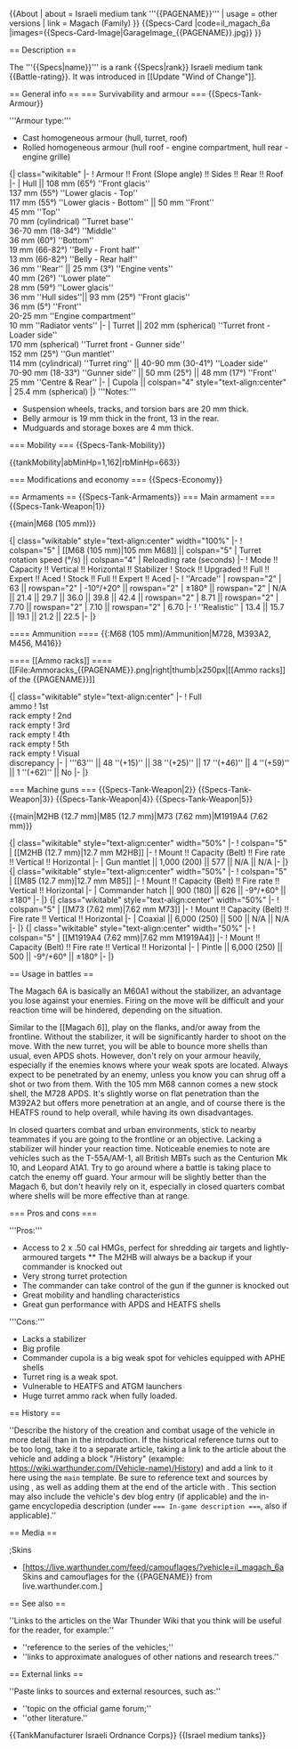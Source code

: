 {{About
| about = Israeli medium tank '''{{PAGENAME}}'''
| usage = other versions
| link = Magach (Family)
}}
{{Specs-Card
|code=il_magach_6a
|images={{Specs-Card-Image|GarageImage_{{PAGENAME}}.jpg}}
}}

== Description ==
<!-- ''In the description, the first part should be about the history of the creation and combat usage of the vehicle, as well as its key features. In the second part, tell the reader about the ground vehicle in the game. Insert a screenshot of the vehicle, so that if the novice player does not remember the vehicle by name, he will immediately understand what kind of vehicle the article is talking about.'' -->
The '''{{Specs|name}}''' is a rank {{Specs|rank}} Israeli medium tank {{Battle-rating}}. It was introduced in [[Update "Wind of Change"]].

== General info ==
=== Survivability and armour ===
{{Specs-Tank-Armour}}
<!-- ''Describe armour protection. Note the most well protected and key weak areas. Appreciate the layout of modules as well as the number and location of crew members. Is the level of armour protection sufficient, is the placement of modules helpful for survival in combat? If necessary use a visual template to indicate the most secure and weak zones of the armour.'' -->

'''Armour type:'''

* Cast homogeneous armour (hull, turret, roof)
* Rolled homogeneous armour (hull roof - engine compartment, hull rear - engine grille)

{| class="wikitable"
|-
! Armour !! Front (Slope angle) !! Sides !! Rear !! Roof
|-
| Hull || 108 mm (65°) ''Front glacis'' <br> 137 mm (55°) ''Lower glacis - Top'' <br> 117 mm (55°) ''Lower glacis - Bottom'' || 50 mm ''Front'' <br> 45 mm ''Top'' <br> 70 mm (cylindrical) ''Turret base'' <br> 36-70 mm (18-34°) ''Middle'' <br> 36 mm (60°) ''Bottom'' <br> 19 mm (66-82°) ''Belly - Front half'' <br> 13 mm (66-82°) ''Belly - Rear half'' <br> 36 mm ''Rear'' || 25 mm (3°) ''Engine vents'' <br> 40 mm (26°) ''Lower plate'' <br> 28 mm (59°) ''Lower glacis'' <br> 36 mm ''Hull sides''|| 93 mm (25°) ''Front glacis'' <br> 36 mm (5°) ''Front'' <br> 20-25 mm ''Engine compartment'' <br> 10 mm ''Radiator vents''
|-
| Turret ||  202 mm (spherical) ''Turret front - Loader side'' <br> 170 mm (spherical) ''Turret front - Gunner side'' <br> 152 mm (25°) ''Gun mantlet'' <br> 114 mm (cylindrical) ''Turret ring'' || 40-90 mm (30-41°) ''Loader side'' <br> 70-90 mm (18-33°) ''Gunner side'' || 50 mm (25°) || 48 mm (17°) ''Front'' <br> 25 mm ''Centre & Rear''
|-
| Cupola || colspan="4" style="text-align:center" | 25.4 mm (spherical)
|}
'''Notes:'''

* Suspension wheels, tracks, and torsion bars are 20 mm thick.
* Belly armour is 19 mm thick in the front, 13 in the rear.
* Mudguards and storage boxes are 4 mm thick.

=== Mobility ===
{{Specs-Tank-Mobility}}
<!-- ''Write about the mobility of the ground vehicle. Estimate the specific power and manoeuvrability, as well as the maximum speed forwards and backwards.'' -->

{{tankMobility|abMinHp=1,162|rbMinHp=663}}

=== Modifications and economy ===
{{Specs-Economy}}

== Armaments ==
{{Specs-Tank-Armaments}}
=== Main armament ===
{{Specs-Tank-Weapon|1}}
<!-- ''Give the reader information about the characteristics of the main gun. Assess its effectiveness in a battle based on the reloading speed, ballistics and the power of shells. Do not forget about the flexibility of the fire, that is how quickly the cannon can be aimed at the target, open fire on it and aim at another enemy. Add a link to the main article on the gun: <code><nowiki>{{main|Name of the weapon}}</nowiki></code>. Describe in general terms the ammunition available for the main gun. Give advice on how to use them and how to fill the ammunition storage.'' -->
{{main|M68 (105 mm)}}

{| class="wikitable" style="text-align:center" width="100%"
|-
! colspan="5" | [[M68 (105 mm)|105 mm M68]] || colspan="5" | Turret rotation speed (°/s) || colspan="4" | Reloading rate (seconds)
|-
! Mode !! Capacity !! Vertical !! Horizontal !! Stabilizer
! Stock !! Upgraded !! Full !! Expert !! Aced
! Stock !! Full !! Expert !! Aced
|-
! ''Arcade''
| rowspan="2" | 63 || rowspan="2" | -10°/+20° || rowspan="2" | ±180° || rowspan="2" | N/A || 21.4 || 29.7 || 36.0 || 39.8 || 42.4 || rowspan="2" | 8.71 || rowspan="2" | 7.70 || rowspan="2" | 7.10 || rowspan="2" | 6.70
|-
! ''Realistic''
| 13.4 || 15.7 || 19.1 || 21.2 || 22.5
|-
|}

==== Ammunition ====
{{:M68 (105 mm)/Ammunition|M728, M393A2, M456, M416}}

==== [[Ammo racks]] ====
[[File:Ammoracks_{{PAGENAME}}.png|right|thumb|x250px|[[Ammo racks]] of the {{PAGENAME}}]]
<!-- '''Last updated: 2.19.0.78''' -->
{| class="wikitable" style="text-align:center"
|-
! Full<br>ammo
! 1st<br>rack empty
! 2nd<br>rack empty
! 3rd<br>rack empty
! 4th<br>rack empty
! 5th<br>rack empty
! Visual<br>discrepancy
|-
| '''63''' || 48&nbsp;''(+15)'' || 38&nbsp;''(+25)'' || 17&nbsp;''(+46)'' || 4&nbsp;''(+59)'' || 1&nbsp;''(+62)'' || No
|-
|}

=== Machine guns ===
{{Specs-Tank-Weapon|2}}
{{Specs-Tank-Weapon|3}}
{{Specs-Tank-Weapon|4}}
{{Specs-Tank-Weapon|5}}
<!-- ''Offensive and anti-aircraft machine guns not only allow you to fight some aircraft but also are effective against lightly armoured vehicles. Evaluate machine guns and give recommendations on its use.'' -->
{{main|M2HB (12.7 mm)|M85 (12.7 mm)|M73 (7.62 mm)|M1919A4 (7.62 mm)}}

{| class="wikitable" style="text-align:center" width="50%"
|-
! colspan="5" | [[M2HB (12.7 mm)|12.7 mm M2HB]]
|-
! Mount !! Capacity (Belt) !! Fire rate !! Vertical !! Horizontal
|-
| Gun mantlet || 1,000 (200) || 577 || N/A || N/A
|-
|}
{| class="wikitable" style="text-align:center" width="50%"
|-
! colspan="5" | [[M85 (12.7 mm)|12.7 mm M85]]
|-
! Mount !! Capacity (Belt) !! Fire rate !! Vertical !! Horizontal
|-
| Commander hatch || 900 (180) || 626 || -9°/+60° || ±180°
|-
|}
{| class="wikitable" style="text-align:center" width="50%"
|-
! colspan="5" | [[M73 (7.62 mm)|7.62 mm M73]]
|-
! Mount !! Capacity (Belt) !! Fire rate !! Vertical !! Horizontal
|-
| Coaxial || 6,000 (250) || 500 || N/A || N/A
|-
|}
{| class="wikitable" style="text-align:center" width="50%"
|-
! colspan="5" | [[M1919A4 (7.62 mm)|7.62 mm M1919A4]]
|-
! Mount !! Capacity (Belt) !! Fire rate !! Vertical !! Horizontal
|-
| Pintle || 6,000 (250) || 500 || -9°/+60° || ±180°
|-
|}

== Usage in battles ==
<!-- ''Describe the tactics of playing in the vehicle, the features of using vehicles in the team and advice on tactics. Refrain from creating a "guide" - do not impose a single point of view but instead give the reader food for thought. Describe the most dangerous enemies and give recommendations on fighting them. If necessary, note the specifics of the game in different modes (AB, RB, SB).'' -->
The Magach 6A is basically an M60A1 without the stabilizer, an advantage you lose against your enemies. Firing on the move will be difficult and your reaction time will be hindered, depending on the situation.

Similar to the [[Magach 6]], play on the flanks, and/or away from the frontline. Without the stabilizer, it will be significantly harder to shoot on the move. With the new turret, you will be able to bounce more shells than usual, even APDS shots. However, don't rely on your armour heavily, especially if the enemies knows where your weak spots are located. Always expect to be penetrated by an enemy, unless you know you can shrug off a shot or two from them. With the 105 mm M68 cannon comes a new stock shell, the M728 APDS. It's slightly worse on flat penetration than the M392A2 but offers more penetration at an angle, and of course there is the HEATFS round to help overall, while having its own disadvantages.

In closed quarters combat and urban environments, stick to nearby teammates if you are going to the frontline or an objective. Lacking a stabilizer will hinder your reaction time. Noticeable enemies to note are vehicles such as the T-55A/AM-1, all British MBTs such as the Centurion Mk 10, and Leopard A1A1. Try to go around where a battle is taking place to catch the enemy off guard. Your armour will be slightly better than the Magach 6, but don't heavily rely on it, especially in closed quarters combat where shells will be more effective than at range.

=== Pros and cons ===
<!-- ''Summarise and briefly evaluate the vehicle in terms of its characteristics and combat effectiveness. Mark its pros and cons in a bulleted list. Try not to use more than 6 points for each of the characteristics. Avoid using categorical definitions such as "bad", "good" and the like - use substitutions with softer forms such as "inadequate" and "effective".'' -->

'''Pros:'''

* Access to 2 x .50 cal HMGs, perfect for shredding air targets and lightly-armoured targets
** The M2HB will always be a backup if your commander is knocked out
* Very strong turret protection
* The commander can take control of the gun if the gunner is knocked out
* Great mobility and handling characteristics
* Great gun performance with APDS and HEATFS shells

'''Cons:'''

* Lacks a stabilizer
* Big profile
* Commander cupola is a big weak spot for vehicles equipped with APHE shells
* Turret ring is a weak spot.
* Vulnerable to HEATFS and ATGM launchers
* Huge turret ammo rack when fully loaded.

== History ==
<!-- ''Describe the history of the creation and combat usage of the vehicle in more detail than in the introduction. If the historical reference turns out to be too long, take it to a separate article, taking a link to the article about the vehicle and adding a block "/History" (example: <nowiki>https://wiki.warthunder.com/(Vehicle-name)/History</nowiki>) and add a link to it here using the <code>main</code> template. Be sure to reference text and sources by using <code><nowiki><ref></ref></nowiki></code>, as well as adding them at the end of the article with <code><nowiki><references /></nowiki></code>. This section may also include the vehicle's dev blog entry (if applicable) and the in-game encyclopedia description (under <code><nowiki>=== In-game description ===</nowiki></code>, also if applicable).'' -->
''Describe the history of the creation and combat usage of the vehicle in more detail than in the introduction. If the historical reference turns out to be too long, take it to a separate article, taking a link to the article about the vehicle and adding a block "/History" (example: <nowiki>https://wiki.warthunder.com/(Vehicle-name)/History</nowiki>) and add a link to it here using the <code>main</code> template. Be sure to reference text and sources by using <code><nowiki><ref></ref></nowiki></code>, as well as adding them at the end of the article with <code><nowiki><references /></nowiki></code>. This section may also include the vehicle's dev blog entry (if applicable) and the in-game encyclopedia description (under <code><nowiki>=== In-game description ===</nowiki></code>, also if applicable).''

== Media ==
<!-- ''Excellent additions to the article would be video guides, screenshots from the game, and photos.'' -->

;Skins
* [https://live.warthunder.com/feed/camouflages/?vehicle=il_magach_6a Skins and camouflages for the {{PAGENAME}} from live.warthunder.com.]

== See also ==
<!-- ''Links to the articles on the War Thunder Wiki that you think will be useful for the reader, for example:''
* ''reference to the series of the vehicles;''
* ''links to approximate analogues of other nations and research trees.'' -->
''Links to the articles on the War Thunder Wiki that you think will be useful for the reader, for example:''

* ''reference to the series of the vehicles;''
* ''links to approximate analogues of other nations and research trees.''

== External links ==
<!-- ''Paste links to sources and external resources, such as:''
* ''topic on the official game forum;''
* ''other literature.'' -->
''Paste links to sources and external resources, such as:''

* ''topic on the official game forum;''
* ''other literature.''

{{TankManufacturer Israeli Ordnance Corps}}
{{Israel medium tanks}}